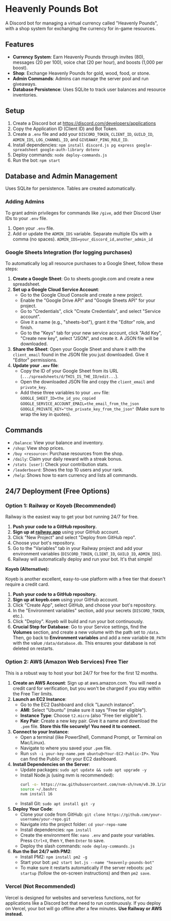 # Heavenly Pounds Bot

A Discord bot for managing a virtual currency called "Heavenly Pounds", with a shop system for exchanging the currency for in-game resources.

## Features

- **Currency System**: Earn Heavenly Pounds through invites (80), messages (20 per 100), voice chat (20 per hour), and boosts (1,000 per boost).
- **Shop**: Exchange Heavenly Pounds for gold, wood, food, or stone.
- **Admin Commands**: Admins can manage the server pool and run giveaways.
- **Database Persistence**: Uses SQLite to track user balances and resource inventories.

## Setup

1. Create a Discord bot at https://discord.com/developers/applications
2. Copy the Application ID (Client ID) and Bot Token.
3. Create a `.env` file and add your `DISCORD_TOKEN`, `CLIENT_ID`, `GUILD_ID`, `ADMIN_IDS`, `LOG_CHANNEL_ID`, and `GIVEAWAY_PING_ROLE_ID`.
4. Install dependencies: `npm install discord.js pg express google-spreadsheet google-auth-library dotenv`
5. Deploy commands: `node deploy-commands.js`
6. Run the bot: `npm start`

## Database and Admin Management

Uses SQLite for persistence. Tables are created automatically.

### Adding Admins
To grant admin privileges for commands like `/give`, add their Discord User IDs to your `.env` file.

1.  Open your `.env` file.
2.  Add or update the `ADMIN_IDS` variable. Separate multiple IDs with a comma (no spaces).
    `ADMIN_IDS=your_discord_id,another_admin_id`

### Google Sheets Integration (for logging purchases)

To automatically log all resource purchases to a Google Sheet, follow these steps:

1.  **Create a Google Sheet**: Go to sheets.google.com and create a new spreadsheet.
2.  **Set up a Google Cloud Service Account**:
    *   Go to the Google Cloud Console and create a new project.
    *   Enable the "Google Drive API" and "Google Sheets API" for your project.
    *   Go to "Credentials", click "Create Credentials", and select "Service account".
    *   Give it a name (e.g., "sheets-bot"), grant it the "Editor" role, and finish.
    *   Go to the "Keys" tab for your new service account, click "Add Key", "Create new key", select "JSON", and create it. A JSON file will be downloaded.
3.  **Share the Sheet**: Open your Google Sheet and share it with the `client_email` found in the JSON file you just downloaded. Give it "Editor" permissions.
4.  **Update your `.env` file**:
    *   Copy the ID of your Google Sheet from its URL (`.../spreadsheets/d/THIS_IS_THE_ID/edit...`).
    *   Open the downloaded JSON file and copy the `client_email` and `private_key`.
    *   Add these three variables to your `.env` file:
        `GOOGLE_SHEET_ID=the_id_you_copied`
        `GOOGLE_SERVICE_ACCOUNT_EMAIL=the_email_from_the_json`
        `GOOGLE_PRIVATE_KEY="the_private_key_from_the_json"` (Make sure to wrap the key in quotes).

## Commands

- `/balance`: View your balance and inventory.
- `/shop`: View shop prices.
- `/buy <resource>`: Purchase resources from the shop.
- `/daily`: Claim your daily reward with a streak bonus.
- `/stats [user]`: Check your contribution stats.
- `/leaderboard`: Shows the top 10 users and your rank.
- `/help`: Shows how to earn currency and lists all commands.

## 24/7 Deployment (Free Options)

### Option 1: Railway or Koyeb (Recommended)

Railway is the easiest way to get your bot running 24/7 for free.

1.  **Push your code to a GitHub repository.**
2.  **Sign up at [railway.app](https://railway.app)** using your GitHub account.
3.  Click "New Project" and select "Deploy from GitHub repo".
4.  Choose your bot's repository.
5.  Go to the "Variables" tab in your Railway project and add your environment variables (`DISCORD_TOKEN`, `CLIENT_ID`, `GUILD_ID`, `ADMIN_IDS`).
6.  Railway will automatically deploy and run your bot. It's that simple!

**Koyeb (Alternative):**

Koyeb is another excellent, easy-to-use platform with a free tier that doesn't require a credit card.

1.  **Push your code to a GitHub repository.**
2.  **Sign up at koyeb.com** using your GitHub account.
3.  Click "Create App", select GitHub, and choose your bot's repository.
4.  In the "Environment variables" section, add your secrets (`DISCORD_TOKEN`, etc.).
5.  Click "Deploy". Koyeb will build and run your bot continuously.
6.  **Crucial Step for Database**: Go to your Service settings, find the **Volumes** section, and create a new volume with the path set to `/data`. Then, go back to **Environment variables** and add a new variable `DB_PATH` with the value `/data/database.db`. This ensures your database is not deleted on restarts.

### Option 2: AWS (Amazon Web Services) Free Tier

This is a robust way to host your bot 24/7 for free for the first 12 months.

1.  **Create an AWS Account**: Sign up at aws.amazon.com. You will need a credit card for verification, but you won't be charged if you stay within the Free Tier limits.
2.  **Launch an EC2 Instance**:
    *   Go to the EC2 Dashboard and click "Launch instance".
    *   **AMI**: Select "Ubuntu" (make sure it says "Free tier eligible").
    *   **Instance Type**: Choose `t2.micro` (also "Free tier eligible").
    *   **Key Pair**: Create a new key pair. Give it a name and download the `.pem` file. **Store this file securely! You need it to connect.**
3.  **Connect to your Instance**:
    *   Open a terminal (like PowerShell, Command Prompt, or Terminal on Mac/Linux).
    *   Navigate to where you saved your `.pem` file.
    *   Run `ssh -i your-key-name.pem ubuntu@<Your-EC2-Public-IP>`. You can find the Public IP on your EC2 dashboard.
4.  **Install Dependencies on the Server**:
    *   Update packages: `sudo apt update && sudo apt upgrade -y`
    *   Install Node.js (using nvm is recommended):
        ```bash
        curl -o- https://raw.githubusercontent.com/nvm-sh/nvm/v0.39.1/install.sh | bash
        source ~/.bashrc
        nvm install 16
        ```
    *   Install Git: `sudo apt install git -y`
5.  **Deploy Your Code**:
    *   Clone your code from GitHub: `git clone https://github.com/your-username/your-repo.git`
    *   Navigate into the project folder: `cd your-repo-name`
    *   Install dependencies: `npm install`
    *   Create the environment file: `nano .env` and paste your variables. Press `Ctrl+X`, then `Y`, then `Enter` to save.
    *   Deploy the slash commands: `node deploy-commands.js`
6.  **Run the Bot 24/7 with PM2**:
    *   Install PM2: `npm install pm2 -g`
    *   Start your bot: `pm2 start bot.js --name "heavenly-pounds-bot"`
    *   To make sure it restarts automatically if the server reboots: `pm2 startup` (follow the on-screen instructions) and then `pm2 save`.

### Vercel (Not Recommended)

Vercel is designed for websites and serverless functions, not for applications like a Discord bot that need to run continuously. If you deploy on Vercel, your bot will go offline after a few minutes. **Use Railway or AWS instead.**